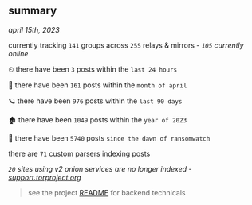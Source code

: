 
## summary
_april 15th, 2023_

currently tracking `141` groups across `255` relays & mirrors - _`105` currently online_

⏲ there have been `3` posts within the `last 24 hours`

🦈 there have been `161` posts within the `month of april`

🪐 there have been `976` posts within the `last 90 days`

🏚 there have been `1049` posts within the `year of 2023`

🦕 there have been `5740` posts `since the dawn of ransomwatch`

there are `71` custom parsers indexing posts

_`20` sites using v2 onion services are no longer indexed - [support.torproject.org](https://support.torproject.org/onionservices/v2-deprecation/)_

> see the project [README](https://github.com/joshhighet/ransomwatch#ransomwatch--) for backend technicals
